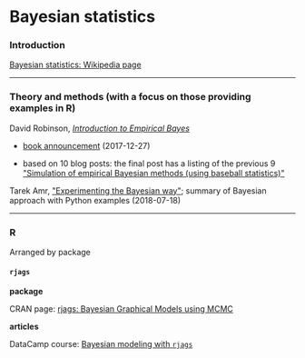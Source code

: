 # Bayesian statistics

### Introduction

[Bayesian statistics: Wikipedia page](https://en.wikipedia.org/wiki/Bayesian_statistics)

---
### Theory and methods (with a focus on those providing examples in R)

David Robinson, [_Introduction to Empirical Bayes_](https://gumroad.com/l/empirical-bayes)

* [book announcement](http://varianceexplained.org/r/empirical-bayes-book/) (2017-12-27)

* based on 10 blog posts: the final post has a listing of the previous 9 
["Simulation of empirical Bayesian methods (using baseball statistics)"](http://varianceexplained.org/r/simulation-bayes-baseball/)

Tarek Amr, ["Experimenting the Bayesian way"](https://www.datascience.com/blog/experimenting-the-bayesian-way); summary of Bayesian approach with Python examples (2018-07-18)

---
### R

Arranged by package

#### `rjags`

**package**

CRAN page: [rjags: Bayesian Graphical Models using MCMC](https://cran.r-project.org/web/packages/rjags/index.html)

**articles**

DataCamp course: [Bayesian modeling with `rjags`](https://www.datacamp.com/courses/bayesian-modeling-with-rjags)
